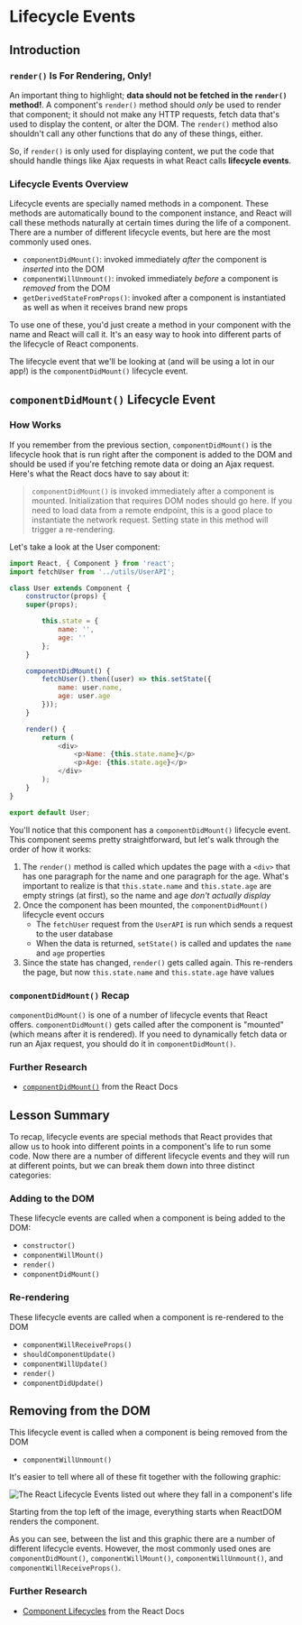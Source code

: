# Lifecycle Events

## Introduction

### `render()` Is For Rendering, Only!

An important thing to highlight; **data should not be fetched in the `render()` method!**. A component's `render()` method should _only_ be used to render that component; it should not make any HTTP requests, fetch data that's used to display the content, or alter the DOM. The `render()` method also shouldn't call any other functions that do any of these things, either.

So, if `render()` is only used for displaying content, we put the code that should handle things like Ajax requests in what React calls **lifecycle events**.

### Lifecycle Events Overview

Lifecycle events are specially named methods in a component. These methods are automatically bound to the component instance, and React will call these methods naturally at certain times during the life of a component. There are a number of different lifecycle events, but here are the most commonly used ones.

- `componentDidMount()`: invoked immediately _after_ the component is _inserted_ into the DOM
- `componentWillUnmount()`: invoked immediately _before_ a component is _removed_ from the DOM
- `getDerivedStateFromProps()`: invoked after a component is instantiated as well as when it receives brand new props

To use one of these, you'd just create a method in your component with the name and React will call it. It's an easy way to hook into different parts of the lifecycle of React components.

The lifecycle event that we'll be looking at (and will be using a lot in our app!) is the `componentDidMount()` lifecycle event.

## `componentDidMount()` Lifecycle Event

### How Works

If you remember from the previous section, `componentDidMount()` is the lifecycle hook that is run right after the component is added to the DOM and should be used if you're fetching remote data or doing an Ajax request. Here's what the React docs have to say about it:

> `componentDidMount()` is invoked immediately after a component is mounted. Initialization that requires DOM nodes should go here. If you need to load data from a remote endpoint, this is a good place to instantiate the network request. Setting state in this method will trigger a re-rendering.

Let's take a look at the User component:

```js
import React, { Component } from 'react';
import fetchUser from '../utils/UserAPI';

class User extends Component {
    constructor(props) {
    super(props);

        this.state = {
            name: '',
            age: ''
        };
    }

    componentDidMount() {
        fetchUser().then((user) => this.setState({
            name: user.name,
            age: user.age
        }));
    }

    render() {
        return (
            <div>
                <p>Name: {this.state.name}</p>
                <p>Age: {this.state.age}</p>
            </div>
        );
    }
}

export default User;
```

You'll notice that this component has a `componentDidMount()` lifecycle event. This component seems pretty straightforward, but let's walk through the order of how it works:

1. The `render()` method is called which updates the page with a `<div>` that has one paragraph for the name and one paragraph for the age. What's important to realize is that `this.state.name` and `this.state.age` are empty strings (at first), so the name and age _don't actually display_
2. Once the component has been mounted, the `componentDidMount()` lifecycle event occurs
    - The `fetchUser` request from the `UserAPI` is run which sends a request to the user database
    - When the data is returned, `setState()` is called and updates the `name` and `age` properties
3. Since the state has changed, `render()` gets called again. This re-renders the page, but now `this.state.name` and `this.state.age` have values

### `componentDidMount()` Recap

`componentDidMount()` is one of a number of lifecycle events that React offers. `componentDidMount()` gets called after the component is "mounted" (which means after it is rendered). If you need to dynamically fetch data or run an Ajax request, you should do it in `componentDidMount()`.

### Further Research

- [`componentDidMount()`](https://facebook.github.io/react/docs/react-component.html#componentdidmount) from the React Docs

## Lesson Summary

To recap, lifecycle events are special methods that React provides that allow us to hook into different points in a component's life to run some code. Now there are a number of different lifecycle events and they will run at different points, but we can break them down into three distinct categories:

### Adding to the DOM

These lifecycle events are called when a component is being added to the DOM:

- `constructor()`
- `componentWillMount()`
- `render()`
- `componentDidMount()`

### Re-rendering

These lifecycle events are called when a component is re-rendered to the DOM

- `componentWillReceiveProps()`
- `shouldComponentUpdate()`
- `componentWillUpdate()`
- `render()`
- `componentDidUpdate()`

## Removing from the DOM

This lifecycle event is called when a component is being removed from the DOM

- `componentWillUnmount()`

It's easier to tell where all of these fit together with the following graphic:

![The React Lifecycle Events listed out where they fall in a component's life](https://s3.amazonaws.com/video.udacity-data.com/topher/2018/March/5abae243_nd019-c1-l4-lifecycle-events/nd019-c1-l4-lifecycle-events.png)

Starting from the top left of the image, everything starts when ReactDOM renders the component.

As you can see, between the list and this graphic there are a number of different lifecycle events. However, the most commonly used ones are `componentDidMount()`, `componentWillMount()`, `componentWillUnmount()`, and `componentWillReceiveProps()`.

### Further Research

- [Component Lifecycles](https://facebook.github.io/react/docs/react-component.html#the-component-lifecycle) from the React Docs
